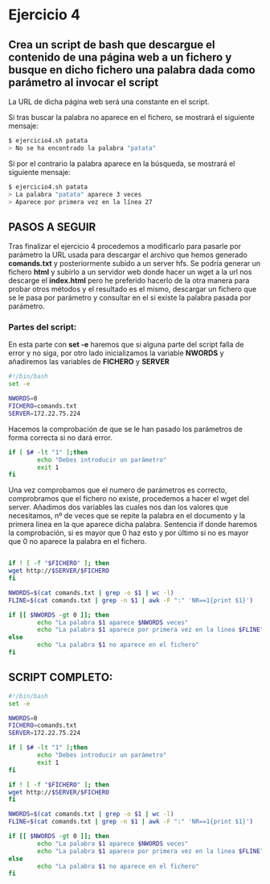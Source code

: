 # Ejercicio 4

## Crea un script de bash que descargue el contenido de una página web a un fichero y busque en dicho fichero una palabra dada como parámetro al invocar el script

La URL de dicha página web será una constante en el script.

Si tras buscar la palabra no aparece en el fichero, se mostrará el siguiente mensaje:

```bash
$ ejercicio4.sh patata
> No se ha encontrado la palabra "patata"
```

Si por el contrario la palabra aparece en la búsqueda, se mostrará el siguiente mensaje:

```bash
$ ejercicio4.sh patata
> La palabra "patata" aparece 3 veces
> Aparece por primera vez en la línea 27
```

## PASOS A SEGUIR 

Tras finalizar el ejercicio 4 procedemos a modificarlo para pasarle por parámetro la URL usada para descargar el archivo que hemos generado **comands.txt** y posteriormente subido a un server hfs. Se podría generar un  fichero **html** y subirlo a un servidor web donde hacer un wget a la url nos descarge el **index.html** pero he preferido hacerlo de la otra manera para probar otros métodos y el resultado es el mismo, descargar un fichero que se le pasa por parámetro y consultar en el si existe la palabra pasada por parámetro.

### Partes del script:
En esta parte con **set -e** haremos que si alguna parte del script falla de error y no siga, por otro lado inicializamos la variable **NWORDS** y añadiremos las variables de **FICHERO** y **SERVER**
```bash
#!/bin/bash
set -e

NWORDS=0
FICHERO=comands.txt
SERVER=172.22.75.224

```
Hacemos la comprobación de que se le han pasado los parámetros de forma correcta si no dará error.
```bash
if [ $# -lt "1" ];then
        echo "Debes introducir un parámetro"
        exit 1
fi
```
Una vez comprobamos que el numero de parámetros es correcto, comprobramos que el fichero no existe, procedemos a hacer el wget del server. Añadimos dos variables las cuales nos dan los valores que necesitamos, nº de veces que se repite la palabra en el documento y la primera linea en la que aparece dicha palabra. Sentencia if donde haremos la comprobación, si es mayor que 0 haz esto y por último si no es mayor que 0 no aparece la palabra en el fichero.
```bash

if ! [ -f "$FICHERO" ]; then
wget http://$SERVER/$FICHERO
fi

NWORDS=$(cat comands.txt | grep -o $1 | wc -l)
FLINE=$(cat comands.txt | grep -n $1 | awk -F ":" 'NR==1{print $1}')

if [[ $NWORDS -gt 0 ]]; then
        echo "La palabra $1 aparece $NWORDS veces"
        echo "La palabra $1 aparece por primera vez en la linea $FLINE"
else
        echo "La palabra $1 no aparece en el fichero"
fi
```
## SCRIPT COMPLETO:
```bash
#!/bin/bash
set -e

NWORDS=0
FICHERO=comands.txt
SERVER=172.22.75.224

if [ $# -lt "1" ];then
        echo "Debes introducir un parámetro"
        exit 1
fi

if ! [ -f "$FICHERO" ]; then
wget http://$SERVER/$FICHERO
fi

NWORDS=$(cat comands.txt | grep -o $1 | wc -l)
FLINE=$(cat comands.txt | grep -n $1 | awk -F ":" 'NR==1{print $1}')

if [[ $NWORDS -gt 0 ]]; then
        echo "La palabra $1 aparece $NWORDS veces"
        echo "La palabra $1 aparece por primera vez en la linea $FLINE"
else
        echo "La palabra $1 no aparece en el fichero"
fi
```
